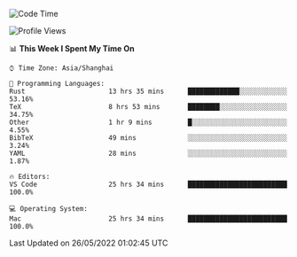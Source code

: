 <!--START_SECTION:waka-->
![Code Time](http://img.shields.io/badge/Code%20Time-1%2C354%20hrs%2042%20mins-blue)

![Profile Views](http://img.shields.io/badge/Profile%20Views-108-blue)

📊 **This Week I Spent My Time On** 

```text
⌚︎ Time Zone: Asia/Shanghai

💬 Programming Languages: 
Rust                     13 hrs 35 mins      █████████████░░░░░░░░░░░░   53.16% 
TeX                      8 hrs 53 mins       ████████░░░░░░░░░░░░░░░░░   34.75% 
Other                    1 hr 9 mins         █░░░░░░░░░░░░░░░░░░░░░░░░   4.55% 
BibTeX                   49 mins             ░░░░░░░░░░░░░░░░░░░░░░░░░   3.24% 
YAML                     28 mins             ░░░░░░░░░░░░░░░░░░░░░░░░░   1.87%

🔥 Editors: 
VS Code                  25 hrs 34 mins      █████████████████████████   100.0%

💻 Operating System: 
Mac                      25 hrs 34 mins      █████████████████████████   100.0%

```


 Last Updated on 26/05/2022 01:02:45 UTC
<!--END_SECTION:waka-->
